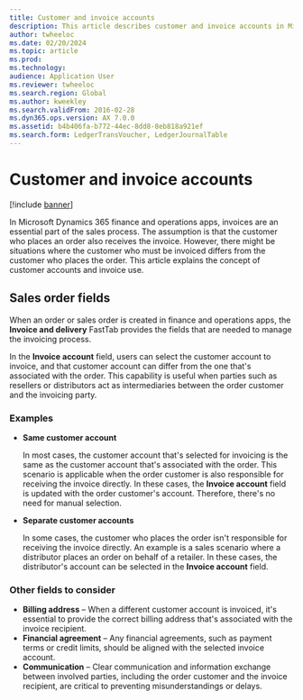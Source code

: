 ```yaml
---
title: Customer and invoice accounts
description: This article describes customer and invoice accounts in Microsoft Dynamics 365 Finance.
author: twheeloc
ms.date: 02/20/2024
ms.topic: article
ms.prod: 
ms.technology: 
audience: Application User
ms.reviewer: twheeloc
ms.search.region: Global
ms.author: kweekley
ms.search.validFrom: 2016-02-28
ms.dyn365.ops.version: AX 7.0.0
ms.assetid: b4b406fa-b772-44ec-8dd8-8eb818a921ef
ms.search.form: LedgerTransVoucher, LedgerJournalTable
---
```


# Customer and invoice accounts

[!include [banner](../includes/banner.md)]

In Microsoft Dynamics 365 finance and operations apps, invoices are an essential part of the sales process. The assumption is that the customer who places an order also receives the invoice. However, there might be situations where the customer who must be invoiced differs from the customer who places the order. This article explains the concept of customer accounts and invoice use.

## Sales order fields

When an order or sales order is created in finance and operations apps, the **Invoice and delivery** FastTab provides the fields that are needed to manage the invoicing process.

In the **Invoice account** field, users can select the customer account to invoice, and that customer account can differ from the one that's associated with the order. This capability is useful when parties such as resellers or distributors act as intermediaries between the order customer and the invoicing party.

### Examples

- **Same customer account**

    In most cases, the customer account that's selected for invoicing is the same as the customer account that's associated with the order. This scenario is applicable when the order customer is also responsible for receiving the invoice directly. In these cases, the **Invoice account** field is updated with the order customer's account. Therefore, there's no need for manual selection.

- **Separate customer accounts**

    In some cases, the customer who places the order isn't responsible for receiving the invoice directly. An example is a sales scenario where a distributor places an order on behalf of a retailer. In these cases, the distributor's account can be selected in the **Invoice account** field.

### Other fields to consider

- **Billing address** – When a different customer account is invoiced, it's essential to provide the correct billing address that's associated with the invoice recipient.
- **Financial agreement** – Any financial agreements, such as payment terms or credit limits, should be aligned with the selected invoice account.
- **Communication** – Clear communication and information exchange between involved parties, including the order customer and the invoice recipient, are critical to preventing misunderstandings or delays.
